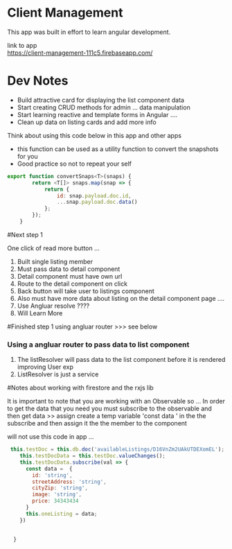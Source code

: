  # Client Management 
 
 This app was built in effort to learn angular development. 


 link to app  
 https://client-management-111c5.firebaseapp.com/
 
 # Dev Notes 
- Build attractive card for displaying the list component data 
- Start creating CRUD methods for admin  ... data manipulation 
- Start learning reactive and template forms in Angular .... 
- Clean up data on listing cards and add more info 


Think about using this code below in this app and other apps 
- this function can be used as a utility function to convert the snapshots for you 
- Good practice so not to repeat your self 

```javascript
export function convertSnaps<T>(snaps) {
        return <T[]> snaps.map(snap => {
            return {
                id: snap.payload.doc.id,
                ...snap.payload.doc.data()
            };
        });
    }
```
#Next step 1

One click of read more button ... 
1. Built single listing member
2. Must pass data to detail component 
3. Detail component must have own url 
4. Route to the detail component on click 
5. Back button will take user to listings component 
6. Also must have more data about listing on the detail component page .... 
7. Use Angluar resolve ???? 
8. Will Learn More

#Finished step 1 using angluar router >>> see below 


### Using a angluar router to pass data to list component
1. The listResolver will pass data to the list component before it is rendered improving User exp 
2. ListResolver is just a service

#Notes about working with firestore and the rxjs lib 

It is important to note that you are working with an Observable so ...
In order to get the data that you need you must subscribe to the observable and then get data >> assign 
create a temp variable 'const data '  in the the subscribe and then assign it the the member to the component

will not use this code in app ... 
```javascript
 this.testDoc = this.db.doc('availableListings/D16VnZm2UAkUTDEXomEL');
    this.testDocData = this.testDoc.valueChanges();
    this.testDocData.subscribe(val => {
      const data =  {
        id: 'string',
        streetAddress: 'string',
        cityZip: 'string',
        image: 'string',
        price: 34343434
      }
      this.oneListing = data;
    })
     

  }
```
